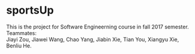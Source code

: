# sportsUp
This is the project for Software Engineerning course in fall 2017 semester.<br>
Teammates:<br> Jiayi Zou, Jiawei Wang, Chao Yang, Jiabin Xie, Tian You, Xiangyu Xie, Benliu He.
